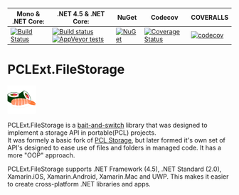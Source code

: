 **Mono & .NET Core:** | **.NET 4.5 & .NET Core:** | **NuGet** | **Codecov** | **COVERALLS**
------------ | ------------- | ------------- | ------------- | -------------
 | [![Build Status](https://travis-ci.org/PCLExt/PCLExt.FileStorage.svg?branch=master)](https://travis-ci.org/PCLExt/PCLExt.FileStorage) | [![Build status](https://ci.appveyor.com/api/projects/status/puku2ym0k1n7ryde?svg=true)](https://ci.appveyor.com/project/Aragas/pclext-filestorage) [![AppVeyor tests](https://img.shields.io/appveyor/tests/Aragas/pclext-filestorage.svg)]() | [![NuGet](https://img.shields.io/nuget/v/PCLExt.FileStorage.svg)]() | [![Coverage Status](https://coveralls.io/repos/github/PCLExt/PCLExt.FileStorage/badge.svg?branch=master)](https://coveralls.io/github/PCLExt/PCLExt.FileStorage?branch=master) | [![codecov](https://codecov.io/gh/PCLExt/PCLExt.FileStorage/branch/master/graph/badge.svg)](https://codecov.io/gh/PCLExt/PCLExt.FileStorage)

# PCLExt.FileStorage

![PCLExt.FileStorage](https://raw.githubusercontent.com/Aragas/PCLExt.FileStorage/master/common/sushi_64.png)
  
PCLExt.FileStorage is a [bait-and-switch](http://ericsink.com/entries/pcl_bait_and_switch.html) library that was designed to implement a storage API in portable(PCL) projects.  
It was formely a basic fork of [PCL Storage](https://github.com/dsplaisted/PCLStorage), but later formed it's own set of API's designed to ease use of files and folders in managed code. It has a more "OOP" approach.
  
PCLExt.FileStorage supports .NET Framework (4.5), .NET Standard (2.0), Xamarin.iOS, Xamarin.Android, Xamarin.Mac and UWP.
This makes it easier to create cross-platform .NET libraries and apps.
